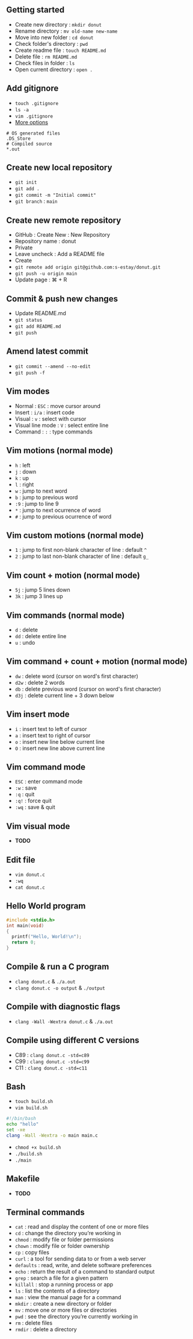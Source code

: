 ## Getting started
- Create new directory : `mkdir donut`
- Rename directory : `mv old-name new-name`
- Move into new folder : `cd donut`
- Check folder's directory : `pwd`
- Create readme file : `touch README.md`
- Delete file : `rm README.md`
- Check files in folder : `ls`
- Open current directory : `open .`
## Add gitignore
- `touch .gitignore`
- `ls -a`
- `vim .gitignore`
- [More options](https://gist.github.com/octocat/9257657)
```
# OS generated files
.DS_Store
# Compiled source
*.out
```
## Create new local repository
- `git init`
- `git add .`
- `git commit -m "Initial commit"`
- `git branch` : `main`
## Create new remote repository
- GitHub : Create New : New Repository
- Repository name : donut
- Private
- Leave uncheck : Add a README file
- Create
- `git remote add origin git@github.com:s-estay/donut.git`
- `git push -u origin main`
- Update page : ⌘ + R
## Commit & push new changes
- Update README.md
- `git status`
- `git add README.md`
- `git push`
## Amend latest commit
- `git commit --amend --no-edit`
- `git push -f`
## Vim modes
- Normal : `ESC` : move cursor around
- Insert : `i/a` : insert code
- Visual : `v` : select with cursor
- Visual line mode : `V` : select entire line
- Command : `:` : type commands
## Vim motions (normal mode)
- `h` : left
- `j` : down
- `k` : up
- `l` : right
- `w` : jump to next word
- `b` : jump to previous word
- `:9` : jump to line 9
- `*` : jump to next ocurrence of word
- `#` : jump to previous ocurrence of word
## Vim custom motions (normal mode)
- `1` : jump to first non-blank character of line : default `^`
- `2` : jump to last non-blank character of line : default `g_`
## Vim count + motion (normal mode)
- `5j` : jump 5 lines down
- `3k` : jump 3 lines up
## Vim commands (normal mode)
- `d` : delete
- `dd` : delete entire line
- `u` : undo
## Vim command + count + motion (normal mode)
- `dw` : delete word (cursor on word's first character)
- `d2w` : delete 2 words
- `db` : delete previous word (cursor on word's first character)
- `d3j` : delete current line + 3 down below
## Vim insert mode
- `i` : insert text to left of cursor
- `a` : insert text to right of cursor
- `o` : insert new line below current line
- `O` : insert new line above current line
## Vim command mode
- `ESC` : enter command mode
- `:w` : save
- `:q` : quit
- `:q!` : force quit
- `:wq` : save & quit
## Vim visual mode
- **TODO**
## Edit file
- `vim donut.c`
- `:wq`
- `cat donut.c`
## Hello World program
```c
#include <stdio.h>
int main(void)
{
  printf("Hello, World!\n");
  return 0;
}
```
## Compile & run a C program
- `clang donut.c` & `./a.out`
- `clang donut.c -o output` & `./output`
## Compile with diagnostic flags
- `clang -Wall -Wextra donut.c` & `./a.out`
## Compile using different C versions
- C89 : `clang donut.c -std=c89`
- C99 : `clang donut.c -std=c99`
- C11 : `clang donut.c -std=c11`
## Bash
- `touch build.sh`
- `vim build.sh`
```bash
#!/bin/bash
echo "hello"
set -xe
clang -Wall -Wextra -o main main.c
```
- `chmod +x build.sh`
- `./build.sh`
- `./main`
## Makefile
- **TODO**
## Terminal commands
- `cat` : read and display the content of one or more files
- `cd` : change the directory you’re working in
- `chmod` : modify file or folder permissions
- `chown` : modify file or folder ownership
- `cp` : copy files
- `curl` : a tool for sending data to or from a web server
- `defaults` : read, write, and delete software preferences
- `echo` : return the result of a command to standard output
- `grep` : search a file for a given pattern
- `killall` : stop a running process or app
- `ls` : list the contents of a directory
- `man` : view the manual page for a command
- `mkdir` : create a new directory or folder
- `mv` : move one or more files or directories
- `pwd` : see the directory you’re currently working in
- `rm` : delete files
- `rmdir` : delete a directory
